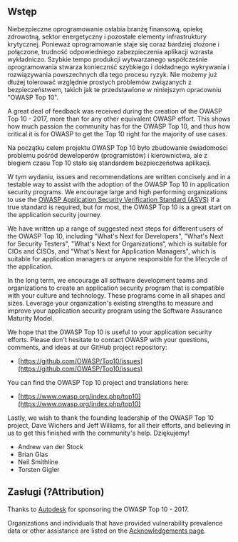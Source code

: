 ## Wstęp

Niebezpieczne oprogramowanie osłabia branżę finansową, opiekę zdrowotną, sektor energetyczny i pozostałe elementy infrastruktury krytycznej. Ponieważ oprogramowanie staje się coraz bardziej złożone i połączone, trudność odpowiedniego zabezpieczenia  aplikacji wzrasta wykładniczo. Szybkie tempo produkcji wytwarzanego współcześnie oprogramowania stwarza koniecznść szybkiego i dokładnego wykrywania i rozwiązywania powszechnych dla tego procesu ryzyk. Nie możemy już dłużej tolerować względnie prostych problemów związanych z bezpieczeństwem, takich jak te przedstawione w niniejszym opracowniu "OWASP Top 10". 

A great deal of feedback was received during the creation of the OWASP Top 10 - 2017, more than for any other equivalent OWASP effort. This shows how much passion the community has for the OWASP Top 10, and thus how critical it is for OWASP to get the Top 10 right for the majority of use cases.

Na początku celem projektu OWASP Top 10 było zbudowanie świadomości problemu pośród deweloperów (programistów) i kierownictwa, ale z biegiem czasu Top 10 stało się standardem bezpieczeństwa aplikacji. 

W tym wydaniu, issues and recommendations are written concisely and in a testable way to assist with the adoption of the OWASP Top 10 in application security programs. We encourage large and high performing organizations to use the [OWASP Application Security Verification Standard (ASVS)](https://www.owasp.org/index.php/ASVS) if a true standard is required, but for most, the OWASP Top 10 is a great start on the application security journey.

We have written up a range of suggested next steps for different users of the OWASP Top 10, including "What's Next for Developers", "What's Next for Security Testers", "What's Next for Organizations“, which is suitable for CIOs and CISOs, and "What's Next for Application Managers", which is suitable for application managers or anyone responsible for the lifecycle of the application.

In the long term, we encourage all software development teams and organizations to create an application security program that is compatible with your culture and technology. These programs come in all shapes and sizes. Leverage your organization's existing strengths to measure and improve your application security program using the Software Assurance Maturity Model.

We hope that the OWASP Top 10 is useful to your application security efforts. Please don't hesitate to contact OWASP with your questions, comments, and ideas at our GitHub project repository:

* [https://github.com/OWASP/Top10/issues](https://github.com/OWASP/Top10/issues)

You can find the OWASP Top 10 project and translations here:

* [https://www.owasp.org/index.php/top10](https://www.owasp.org/index.php/top10)

Lastly, we wish to thank the founding leadership of the OWASP Top 10 project, Dave Wichers and Jeff Williams, for all their efforts, and believing in us to get this finished with the community's help. Dziękujemy!

* Andrew van der Stock
* Brian Glas
* Neil Smithline
* Torsten Gigler

## Zasługi (?Attribution)
Thanks to [Autodesk](https://www.autodesk.com) for sponsoring the OWASP Top 10 - 2017.

Organizations and individuals that have provided vulnerability prevalence data or other assistance are listed on the [Acknowledgements page](0xd1-data-contributors.md).
